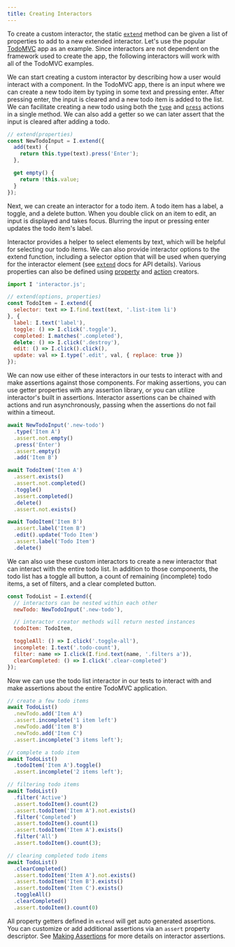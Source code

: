 ```yaml
---
title: Creating Interactors
---
```


To create a custom interactor, the static [`extend`](/api/extend) method can be given a list of
properties to add to a new extended interactor. Let's use the popular [TodoMVC](https://todomvc.com)
app as an example. Since interactors are not dependent on the framework used to create the app, the
following interactors will work with all of the TodoMVC examples.

We can start creating a custom interactor by describing how a user would interact with a
component. In the TodoMVC app, there is an input where we can create a new todo item by typing in
some text and pressing enter. After pressing enter, the input is cleared and a new todo item is
added to the list. We can facilitate creating a new todo using both the [`type`](/actions/type) and
[`press`](/actions/press) actions in a single method. We can also add a getter so we can later
assert that the input is cleared after adding a todo.

``` javascript
// extend(properties)
const NewTodoInput = I.extend({
  add(text) {
    return this.type(text).press('Enter');
  },

  get empty() {
    return !this.value;
  }
});
```

Next, we can create an interactor for a todo item. A todo item has a label, a toggle, and a delete
button. When you double click on an item to edit, an input is displayed and takes focus. Blurring
the input or pressing enter updates the todo item's label.

Interactor provides a helper to select elements by text, which will be helpful for selecting our
todo items. We can also provide interactor options to the extend function, including a selector
option that will be used when querying for the interactor element (see [`extend`](/api/extend) docs
for API details). Various properties can also be defined using [property](/properties) and
[action](/actions) creators.

``` javascript
import I 'interactor.js';

// extend(options, properties)
const TodoItem = I.extend({
  selector: text => I.find.text(text, '.list-item li')
}, {
  label: I.text('label'),
  toggle: () => I.click('.toggle'),
  completed: I.matches('.completed'),
  delete: () => I.click('.destroy'),
  edit: () => I.click().click(),
  update: val => I.type('.edit', val, { replace: true })
});
```

We can now use either of these interactors in our tests to interact with and make assertions against
those components. For making assertions, you can use getter properties with any assertion library,
or you can utilize interactor's built in assertions. Interactor assertions can be chained with
actions and run asynchronously, passing when the assertions do not fail within a timeout.

``` javascript
await NewTodoInput('.new-todo')
  .type('Item A')
  .assert.not.empty()
  .press('Enter')
  .assert.empty()
  .add('Item B')

await TodoItem('Item A')
  .assert.exists()
  .assert.not.completed()
  .toggle()
  .assert.completed()
  .delete()
  .assert.not.exists()

await TodoItem('Item B')
  .assert.label('Item B')
  .edit().update('Todo Item')
  .assert.label('Todo Item')
  .delete()
```

We can also use these custom interactors to create a new interactor that can interact with the
entire todo list. In addition to those components, the todo list has a toggle all button, a count of
remaining (incomplete) todo items, a set of filters, and a clear completed button.

``` javascript
const TodoList = I.extend({
  // interactors can be nested within each other
  newTodo: NewTodoInput('.new-todo'),

  // interactor creator methods will return nested instances
  todoItem: TodoItem,

  toggleAll: () => I.click('.toggle-all'),
  incomplete: I.text('.todo-count'),
  filter: name => I.click(I.find.text(name, '.filters a')),
  clearCompleted: () => I.click('.clear-completed')
});
```

Now we can use the todo list interactor in our tests to interact with and make assertions about the
entire TodoMVC application.

``` javascript
// create a few todo items
await TodoList()
  .newTodo.add('Item A')
  .assert.incomplete('1 item left')
  .newTodo.add('Item B')
  .newTodo.add('Item C')
  .assert.incomplete('3 items left');

// complete a todo item
await TodoList()
  .todoItem('Item A').toggle()
  .assert.incomplete('2 items left');

// filtering todo items
await TodoList()
  .filter('Active')
  .assert.todoItem().count(2)
  .assert.todoItem('Item A').not.exists()
  .filter('Completed')
  .assert.todoItem().count(1)
  .assert.todoItem('Item A').exists()
  .filter('All')
  .assert.todoItem().count(3);

// clearing completed todo items
await TodoList()
  .clearCompleted()
  .assert.todoItem('Item A').not.exists()
  .assert.todoItem('Item B').exists()
  .assert.todoItem('Item C').exists()
  .toggleAll()
  .clearCompleted()
  .assert.todoItem().count(0)
```

All property getters defined in `extend` will get auto generated assertions. You can customize or
add additional assertions via an `assert` property descriptor. See [Making
Assertions](/making-assertions) for more details on interactor assertions.

